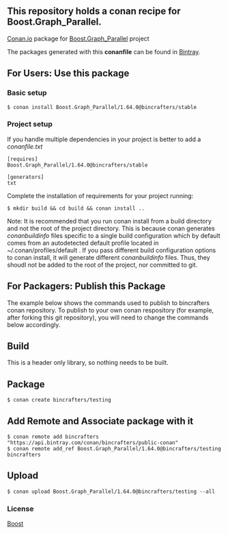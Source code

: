 ## This repository holds a conan recipe for Boost.Graph_Parallel.

[Conan.io](https://conan.io) package for [Boost.Graph_Parallel](https://github.com/Boostorg/Graph_Parallel) project

The packages generated with this **conanfile** can be found in [Bintray](https://bintray.com/bincrafters/conan-public/Boost.Graph_Parallel%3Abincrafters).

## For Users: Use this package

### Basic setup

    $ conan install Boost.Graph_Parallel/1.64.0@bincrafters/stable

### Project setup

If you handle multiple dependencies in your project is better to add a *conanfile.txt*

    [requires]
    Boost.Graph_Parallel/1.64.0@bincrafters/stable

    [generators]
    txt

Complete the installation of requirements for your project running:</small></span>

    $ mkdir build && cd build && conan install ..
	
Note: It is recommended that you run conan install from a build directory and not the root of the project directory.  This is because conan generates *conanbuildinfo* files specific to a single build configuration which by default comes from an autodetected default profile located in ~/.conan/profiles/default .  If you pass different build configuration options to conan install, it will generate different *conanbuildinfo* files.  Thus, they shoudl not be added to the root of the project, nor committed to git. 

## For Packagers: Publish this Package

The example below shows the commands used to publish to bincrafters conan repository. To publish to your own conan respository (for example, after forking this git repository), you will need to change the commands below accordingly. 

## Build  

This is a header only library, so nothing needs to be built.

## Package 

    $ conan create bincrafters/testing
	
## Add Remote and Associate package with it

	$ conan remote add bincrafters "https://api.bintray.com/conan/bincrafters/public-conan"
	$ conan remote add_ref Boost.Graph_Parallel/1.64.0@bincrafters/testing bincrafters

## Upload

    $ conan upload Boost.Graph_Parallel/1.64.0@bincrafters/testing --all

### License
[Boost](LICENSE)
